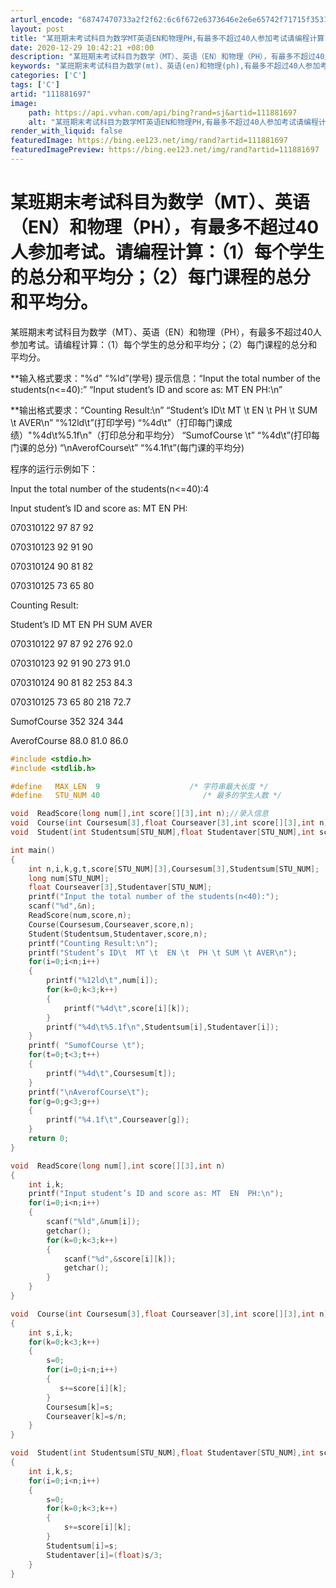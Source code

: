 ```yaml
---
arturl_encode: "68747470733a2f2f62:6c6f672e6373646e2e6e65742f71715f35313232323635302f:61727469636c652f64657461696c732f313131383831363937"
layout: post
title: "某班期末考试科目为数学MT英语EN和物理PH,有最多不超过40人参加考试请编程计算1每个学生的总分和平均分2每门课程的总分和平均分"
date: 2020-12-29 10:42:21 +08:00
description: "某班期末考试科目为数学（MT）、英语（EN）和物理（PH），有最多不超过40人参加考试。请编程计算："
keywords: "某班期末考试科目为数学(mt)、英语(en)和物理(ph),有最多不超过40人参加考试。请"
categories: ['C']
tags: ['C']
artid: "111881697"
image:
    path: https://api.vvhan.com/api/bing?rand=sj&artid=111881697
    alt: "某班期末考试科目为数学MT英语EN和物理PH,有最多不超过40人参加考试请编程计算1每个学生的总分和平均分2每门课程的总分和平均分"
render_with_liquid: false
featuredImage: https://bing.ee123.net/img/rand?artid=111881697
featuredImagePreview: https://bing.ee123.net/img/rand?artid=111881697
---
```


# 某班期末考试科目为数学（MT）、英语（EN）和物理（PH），有最多不超过40人参加考试。请编程计算：（1）每个学生的总分和平均分；（2）每门课程的总分和平均分。

某班期末考试科目为数学（MT）、英语（EN）和物理（PH），有最多不超过40人参加考试。请编程计算：（1）每个学生的总分和平均分；（2）每门课程的总分和平均分。
  
\*\*输入格式要求："%d" “%ld”(学号) 提示信息：“Input the total number of the students(n<=40):” “Input student’s ID and score as: MT EN PH:\n”
  
\*\*输出格式要求：“Counting Result:\n” “Student’s ID\t MT \t EN \t PH \t SUM \t AVER\n” “%12ld\t”(打印学号) “%4d\t”（打印每门课成绩）"%4d\t%5.1f\n"（打印总分和平均分） “SumofCourse \t” “%4d\t”(打印每门课的总分) “\nAverofCourse\t” “%4.1f\t”(每门课的平均分)
  
程序的运行示例如下：
  
Input the total number of the students(n<=40):4
  
Input student’s ID and score as: MT EN PH:
  
070310122 97 87 92
  
070310123 92 91 90
  
070310124 90 81 82
  
070310125 73 65 80
  
Counting Result:
  
Student’s ID MT EN PH SUM AVER
  
070310122 97 87 92 276 92.0
  
070310123 92 91 90 273 91.0
  
070310124 90 81 82 253 84.3
  
070310125 73 65 80 218 72.7
  
SumofCourse 352 324 344
  
AverofCourse 88.0 81.0 86.0

```c
#include <stdio.h>
#include <stdlib.h>

#define   MAX_LEN  9                	/* 字符串最大长度 */
#define   STU_NUM 40                       /* 最多的学生人数 */

void  ReadScore(long num[],int score[][3],int n);//录入信息
void  Course(int Coursesum[3],float Courseaver[3],int score[][3],int n);//计算课程总分与平均分
void  Student(int Studentsum[STU_NUM],float Studentaver[STU_NUM],int score[][3],int n);//计算学生总分与平均分

int main()
{
    int n,i,k,g,t,score[STU_NUM][3],Coursesum[3],Studentsum[STU_NUM];
    long num[STU_NUM];
    float Courseaver[3],Studentaver[STU_NUM];
    printf("Input the total number of the students(n<40):");
    scanf("%d",&n);
    ReadScore(num,score,n);
    Course(Coursesum,Courseaver,score,n);
    Student(Studentsum,Studentaver,score,n);
    printf("Counting Result:\n");
    printf("Student’s ID\t  MT \t  EN \t  PH \t SUM \t AVER\n");
    for(i=0;i<n;i++)
    {
        printf("%12ld\t",num[i]);
        for(k=0;k<3;k++)
        {
            printf("%4d\t",score[i][k]);
        }
        printf("%4d\t%5.1f\n",Studentsum[i],Studentaver[i]);
    }
    printf( "SumofCourse \t");
    for(t=0;t<3;t++)
    {
        printf("%4d\t",Coursesum[t]);
    }
    printf("\nAverofCourse\t");
    for(g=0;g<3;g++)
    {
        printf("%4.1f\t",Courseaver[g]);
    }
    return 0;
}

void  ReadScore(long num[],int score[][3],int n)
{
    int i,k;
    printf("Input student’s ID and score as: MT  EN  PH:\n");
    for(i=0;i<n;i++)
    {
        scanf("%ld",&num[i]);
        getchar();
        for(k=0;k<3;k++)
        {
            scanf("%d",&score[i][k]);
            getchar();
        }
    }
}

void  Course(int Coursesum[3],float Courseaver[3],int score[][3],int n)
{
    int s,i,k;
    for(k=0;k<3;k++)
    {
        s=0;
        for(i=0;i<n;i++)
        {
           s+=score[i][k];
        }
        Coursesum[k]=s;
        Courseaver[k]=s/n;
    }
}

void  Student(int Studentsum[STU_NUM],float Studentaver[STU_NUM],int score[][3],int n)
{
    int i,k,s;
    for(i=0;i<n;i++)
    {
        s=0;
        for(k=0;k<3;k++)
        {
            s+=score[i][k];
        }
        Studentsum[i]=s;
        Studentaver[i]=(float)s/3;
    }
}


```
